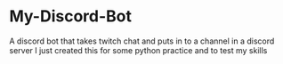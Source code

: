 # My-Discord-Bot
A discord bot that takes twitch chat and puts in to a channel in a discord server
I just created this for some python practice and to test my skills
